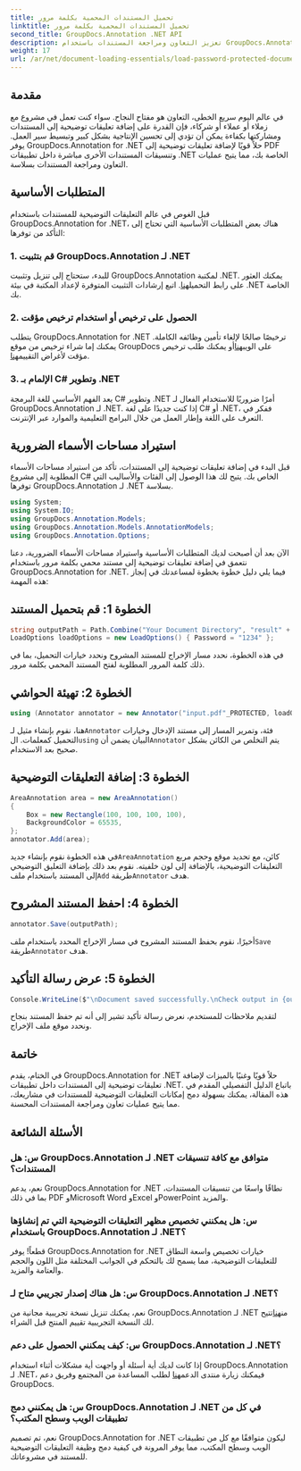 ```yaml
---
title: تحميل المستندات المحمية بكلمة مرور
linktitle: تحميل المستندات المحمية بكلمة مرور
second_title: GroupDocs.Annotation .NET API
description: تعزيز التعاون ومراجعة المستندات باستخدام GroupDocs.Annotation لـ .NET. قم بإضافة تعليقات توضيحية إلى ملف PDF والمزيد بسلاسة أكبر في تطبيقات .NET الخاصة بك.
weight: 17
url: /ar/net/document-loading-essentials/load-password-protected-documents/
---
```

## مقدمة
في عالم اليوم سريع الخطى، التعاون هو مفتاح النجاح. سواء كنت تعمل في مشروع مع زملاء أو عملاء أو شركاء، فإن القدرة على إضافة تعليقات توضيحية إلى المستندات ومشاركتها بكفاءة يمكن أن تؤدي إلى تحسين الإنتاجية بشكل كبير وتبسيط سير العمل. يوفر GroupDocs.Annotation for .NET حلاً قويًا لإضافة تعليقات توضيحية إلى PDF وتنسيقات المستندات الأخرى مباشرة داخل تطبيقات .NET الخاصة بك، مما يتيح عمليات التعاون ومراجعة المستندات بسلاسة.
## المتطلبات الأساسية
قبل الغوص في عالم التعليقات التوضيحية للمستندات باستخدام GroupDocs.Annotation for .NET، هناك بعض المتطلبات الأساسية التي تحتاج إلى التأكد من توفرها:
### 1. قم بتثبيت GroupDocs.Annotation لـ .NET
 للبدء، ستحتاج إلى تنزيل وتثبيت GroupDocs.Annotation لمكتبة .NET. يمكنك العثور على رابط التحميل[هنا](https://releases.groupdocs.com/annotation/net/). اتبع إرشادات التثبيت المتوفرة لإعداد المكتبة في بيئة .NET الخاصة بك.
### 2. الحصول على ترخيص أو استخدام ترخيص مؤقت
 يتطلب GroupDocs.Annotation for .NET ترخيصًا صالحًا لإلغاء تأمين وظائفه الكاملة. يمكنك إما شراء ترخيص من موقع GroupDocs على الويب[هنا](https://purchase.groupdocs.com/buy)أو يمكنك طلب ترخيص مؤقت لأغراض التقييم[هنا](https://purchase.groupdocs.com/temporary-license/).
### 3. الإلمام بـ C# وتطوير .NET
يعد الفهم الأساسي للغة البرمجة C# وتطوير .NET أمرًا ضروريًا للاستخدام الفعال لـ GroupDocs.Annotation لـ .NET. إذا كنت جديدًا على لغة C# أو .NET، ففكر في التعرف على اللغة وإطار العمل من خلال البرامج التعليمية والموارد عبر الإنترنت.

## استيراد مساحات الأسماء الضرورية
قبل البدء في إضافة تعليقات توضيحية إلى المستندات، تأكد من استيراد مساحات الأسماء المطلوبة إلى مشروع C# الخاص بك. يتيح لك هذا الوصول إلى الفئات والأساليب التي توفرها GroupDocs.Annotation لـ .NET بسلاسة.
```csharp
using System;
using System.IO;
using GroupDocs.Annotation.Models;
using GroupDocs.Annotation.Models.AnnotationModels;
using GroupDocs.Annotation.Options;
```

الآن بعد أن أصبحت لديك المتطلبات الأساسية واستيراد مساحات الأسماء الضرورية، دعنا نتعمق في إضافة تعليقات توضيحية إلى مستند محمي بكلمة مرور باستخدام GroupDocs.Annotation for .NET. فيما يلي دليل خطوة بخطوة لمساعدتك في إنجاز هذه المهمة:
## الخطوة 1: قم بتحميل المستند
```csharp
string outputPath = Path.Combine("Your Document Directory", "result" + Path.GetExtension("input.pdf"));
LoadOptions loadOptions = new LoadOptions() { Password = "1234" };
```
في هذه الخطوة، نحدد مسار الإخراج للمستند المشروح ونحدد خيارات التحميل، بما في ذلك كلمة المرور المطلوبة لفتح المستند المحمي بكلمة مرور.
## الخطوة 2: تهيئة الحواشي
```csharp
using (Annotator annotator = new Annotator("input.pdf"_PROTECTED, loadOptions))
```
 هنا، نقوم بإنشاء مثيل لـ`Annotator` فئة، وتمرير المسار إلى مستند الإدخال وخيارات التحميل كمعلمات. ال`using` البيان يضمن أن`Annotator` يتم التخلص من الكائن بشكل صحيح بعد الاستخدام.
## الخطوة 3: إضافة التعليقات التوضيحية
```csharp
AreaAnnotation area = new AreaAnnotation()
{
    Box = new Rectangle(100, 100, 100, 100),
    BackgroundColor = 65535,
};
annotator.Add(area);
```
 في هذه الخطوة نقوم بإنشاء جديد`AreaAnnotation` كائن، مع تحديد موقع وحجم مربع التعليقات التوضيحية، بالإضافة إلى لون خلفيته. نقوم بعد ذلك بإضافة التعليق التوضيحي إلى المستند باستخدام ملف`Add` طريقة`Annotator` هدف.
## الخطوة 4: احفظ المستند المشروح
```csharp
annotator.Save(outputPath);
```
 أخيرًا، نقوم بحفظ المستند المشروح في مسار الإخراج المحدد باستخدام ملف`Save` طريقة`Annotator` هدف.
## الخطوة 5: عرض رسالة التأكيد
```csharp
Console.WriteLine($"\nDocument saved successfully.\nCheck output in {outputPath}.");
```
لتقديم ملاحظات للمستخدم، نعرض رسالة تأكيد تشير إلى أنه تم حفظ المستند بنجاح ونحدد موقع ملف الإخراج.

## خاتمة
في الختام، يقدم GroupDocs.Annotation for .NET حلاً قويًا وغنيًا بالميزات لإضافة تعليقات توضيحية إلى المستندات داخل تطبيقات .NET. باتباع الدليل التفصيلي المقدم في هذه المقالة، يمكنك بسهولة دمج إمكانات التعليقات التوضيحية للمستندات في مشاريعك، مما يتيح عمليات تعاون ومراجعة المستندات المحسنة.
## الأسئلة الشائعة
### س: هل GroupDocs.Annotation لـ .NET متوافق مع كافة تنسيقات المستندات؟
نعم، يدعم GroupDocs.Annotation for .NET نطاقًا واسعًا من تنسيقات المستندات، بما في ذلك PDF وMicrosoft Word وExcel وPowerPoint والمزيد.
### س: هل يمكنني تخصيص مظهر التعليقات التوضيحية التي تم إنشاؤها باستخدام GroupDocs.Annotation لـ .NET؟
قطعاً! يوفر GroupDocs.Annotation for .NET خيارات تخصيص واسعة النطاق للتعليقات التوضيحية، مما يسمح لك بالتحكم في الجوانب المختلفة مثل اللون والحجم والعتامة والمزيد.
### س: هل هناك إصدار تجريبي متاح لـ GroupDocs.Annotation لـ .NET؟
 نعم، يمكنك تنزيل نسخة تجريبية مجانية من GroupDocs.Annotation لـ .NET من[هنا](https://releases.groupdocs.com/)تتيح لك النسخة التجريبية تقييم المنتج قبل الشراء.
### س: كيف يمكنني الحصول على دعم GroupDocs.Annotation لـ .NET؟
 إذا كانت لديك أية أسئلة أو واجهت أية مشكلات أثناء استخدام GroupDocs.Annotation لـ .NET، فيمكنك زيارة منتدى الدعم[هنا](https://forum.groupdocs.com/c/annotation/10) لطلب المساعدة من المجتمع وفريق دعم GroupDocs.
### س: هل يمكنني دمج GroupDocs.Annotation لـ .NET في كل من تطبيقات الويب وسطح المكتب؟
نعم، تم تصميم GroupDocs.Annotation for .NET ليكون متوافقًا مع كل من تطبيقات الويب وسطح المكتب، مما يوفر المرونة في كيفية دمج وظيفة التعليقات التوضيحية للمستند في مشروعاتك.